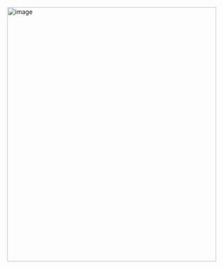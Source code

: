 <img width="481" height="584" alt="image" src="https://github.com/user-attachments/assets/a972216d-fc55-42aa-bc85-0e5fe36d61f8" />
